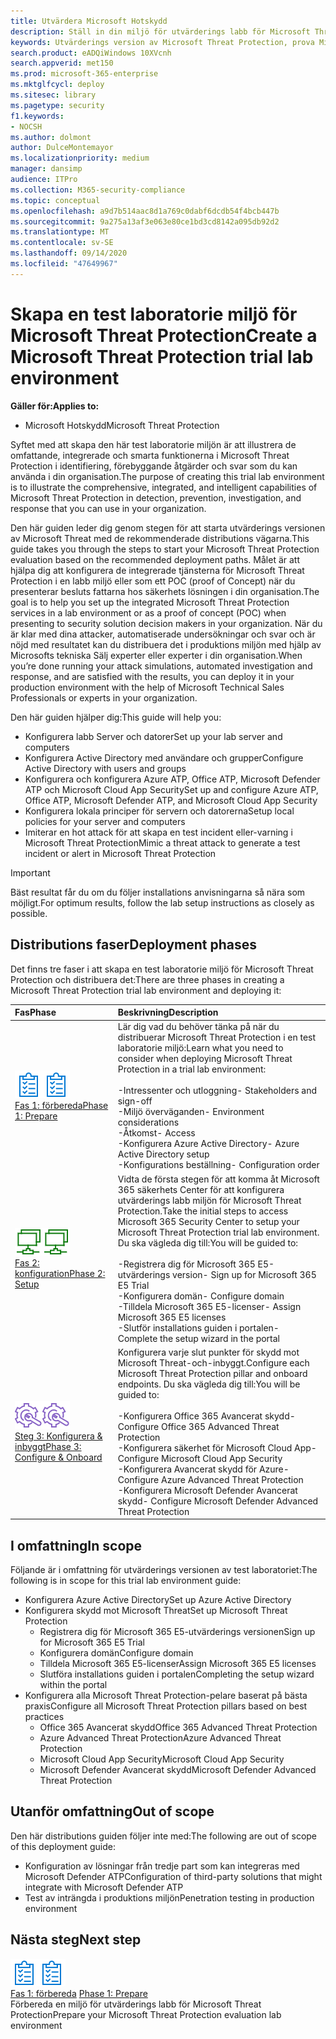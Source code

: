 ```yaml
---
title: Utvärdera Microsoft Hotskydd
description: Ställ in din miljö för utvärderings labb för Microsoft Threat Protection för att testa hur den koordinerade hotets skydds lösningen som är avsedd att skydda enheter, identitet, data och program kan hjälpa din organisation
keywords: Utvärderings version av Microsoft Threat Protection, prova Microsoft Threat Protection, utvärdera Microsoft Threat Protection, Microsoft Threat Protection Evaluation Lab, cyberterrorism Security, Avancerat hot, företags säkerhet, enheter, enhet, identitet, användare, data, program, tillbud, automatiserad undersökning och reparation, avancerad jakt
search.product: eADQiWindows 10XVcnh
search.appverid: met150
ms.prod: microsoft-365-enterprise
ms.mktglfcycl: deploy
ms.sitesec: library
ms.pagetype: security
f1.keywords:
- NOCSH
ms.author: dolmont
author: DulceMontemayor
ms.localizationpriority: medium
manager: dansimp
audience: ITPro
ms.collection: M365-security-compliance
ms.topic: conceptual
ms.openlocfilehash: a9d7b514aac8d1a769c0dabf6dcdb54f4bcb447b
ms.sourcegitcommit: 9a275a13af3e063e80ce1bd3cd8142a095db92d2
ms.translationtype: MT
ms.contentlocale: sv-SE
ms.lasthandoff: 09/14/2020
ms.locfileid: "47649967"
---
```

# <a name="create-a-microsoft-threat-protection-trial-lab-environment"></a><span data-ttu-id="03ab9-104">Skapa en test laboratorie miljö för Microsoft Threat Protection</span><span class="sxs-lookup"><span data-stu-id="03ab9-104">Create a Microsoft Threat Protection trial lab environment</span></span> 

<span data-ttu-id="03ab9-105">**Gäller för:**</span><span class="sxs-lookup"><span data-stu-id="03ab9-105">**Applies to:**</span></span>
- <span data-ttu-id="03ab9-106">Microsoft Hotskydd</span><span class="sxs-lookup"><span data-stu-id="03ab9-106">Microsoft Threat Protection</span></span>

<span data-ttu-id="03ab9-107">Syftet med att skapa den här test laboratorie miljön är att illustrera de omfattande, integrerade och smarta funktionerna i Microsoft Threat Protection i identifiering, förebyggande åtgärder och svar som du kan använda i din organisation.</span><span class="sxs-lookup"><span data-stu-id="03ab9-107">The purpose of creating this trial lab environment is to illustrate the comprehensive, integrated, and intelligent capabilities of Microsoft Threat Protection in detection, prevention, investigation, and response that you can use in your organization.</span></span> 

<span data-ttu-id="03ab9-108">Den här guiden leder dig genom stegen för att starta utvärderings versionen av Microsoft Threat med de rekommenderade distributions vägarna.</span><span class="sxs-lookup"><span data-stu-id="03ab9-108">This guide takes you through the steps to start your Microsoft Threat Protection evaluation based on the recommended deployment paths.</span></span> <span data-ttu-id="03ab9-109">Målet är att hjälpa dig att konfigurera de integrerade tjänsterna för Microsoft Threat Protection i en labb miljö eller som ett POC (proof of Concept) när du presenterar besluts fattarna hos säkerhets lösningen i din organisation.</span><span class="sxs-lookup"><span data-stu-id="03ab9-109">The goal is to help you set up the integrated Microsoft Threat Protection services in a lab environment or as a proof of concept (POC) when presenting to security solution decision makers in your organization.</span></span> <span data-ttu-id="03ab9-110">När du är klar med dina attacker, automatiserade undersökningar och svar och är nöjd med resultatet kan du distribuera det i produktions miljön med hjälp av Microsofts tekniska Sälj experter eller experter i din organisation.</span><span class="sxs-lookup"><span data-stu-id="03ab9-110">When you’re done running your attack simulations, automated investigation and response, and are satisfied with the results, you can deploy it in your production environment with the help of Microsoft Technical Sales Professionals or experts in your organization.</span></span> 

<span data-ttu-id="03ab9-111">Den här guiden hjälper dig:</span><span class="sxs-lookup"><span data-stu-id="03ab9-111">This guide will help you:</span></span>
- <span data-ttu-id="03ab9-112">Konfigurera labb Server och datorer</span><span class="sxs-lookup"><span data-stu-id="03ab9-112">Set up your lab server and computers</span></span>
- <span data-ttu-id="03ab9-113">Konfigurera Active Directory med användare och grupper</span><span class="sxs-lookup"><span data-stu-id="03ab9-113">Configure Active Directory with users and groups</span></span>
- <span data-ttu-id="03ab9-114">Konfigurera och konfigurera Azure ATP, Office ATP, Microsoft Defender ATP och Microsoft Cloud App Security</span><span class="sxs-lookup"><span data-stu-id="03ab9-114">Set up and configure Azure ATP, Office ATP, Microsoft Defender ATP, and Microsoft Cloud App Security</span></span>
- <span data-ttu-id="03ab9-115">Konfigurera lokala principer för servern och datorerna</span><span class="sxs-lookup"><span data-stu-id="03ab9-115">Setup local policies for your server and computers</span></span>
- <span data-ttu-id="03ab9-116">Imiterar en hot attack för att skapa en test incident eller-varning i Microsoft Threat Protection</span><span class="sxs-lookup"><span data-stu-id="03ab9-116">Mimic a threat attack to generate a test incident or alert in Microsoft Threat Protection</span></span>

>[!IMPORTANT]
><span data-ttu-id="03ab9-117">Bäst resultat får du om du följer installations anvisningarna så nära som möjligt.</span><span class="sxs-lookup"><span data-stu-id="03ab9-117">For optimum results, follow the lab setup instructions as closely as possible.</span></span>


## <a name="deployment-phases"></a><span data-ttu-id="03ab9-118">Distributions faser</span><span class="sxs-lookup"><span data-stu-id="03ab9-118">Deployment phases</span></span>

<span data-ttu-id="03ab9-119">Det finns tre faser i att skapa en test laboratorie miljö för Microsoft Threat Protection och distribuera det:</span><span class="sxs-lookup"><span data-stu-id="03ab9-119">There are three phases in creating a Microsoft Threat Protection trial lab environment and deploying it:</span></span>

|<span data-ttu-id="03ab9-120">Fas</span><span class="sxs-lookup"><span data-stu-id="03ab9-120">Phase</span></span> | <span data-ttu-id="03ab9-121">Beskrivning</span><span class="sxs-lookup"><span data-stu-id="03ab9-121">Description</span></span> | 
|:-------|:-----|
| <span data-ttu-id="03ab9-122">![Fas 1: förbereda](../../media/prepare.png)</span><span class="sxs-lookup"><span data-stu-id="03ab9-122">![Phase 1: Prepare](../../media/prepare.png)</span></span><br>[<span data-ttu-id="03ab9-123">Fas 1: förbereda</span><span class="sxs-lookup"><span data-stu-id="03ab9-123">Phase 1: Prepare</span></span>](prepare-mtpeval.md)| <span data-ttu-id="03ab9-124">Lär dig vad du behöver tänka på när du distribuerar Microsoft Threat Protection i en test laboratorie miljö:</span><span class="sxs-lookup"><span data-stu-id="03ab9-124">Learn what you need to consider when deploying Microsoft Threat Protection in a trial lab environment:</span></span> <br><br><span data-ttu-id="03ab9-125">-Intressenter och utloggning</span><span class="sxs-lookup"><span data-stu-id="03ab9-125">- Stakeholders and sign-off</span></span> <br> <span data-ttu-id="03ab9-126">-Miljö överväganden</span><span class="sxs-lookup"><span data-stu-id="03ab9-126">- Environment considerations</span></span> <br><span data-ttu-id="03ab9-127">-Åtkomst</span><span class="sxs-lookup"><span data-stu-id="03ab9-127">- Access</span></span> <br><span data-ttu-id="03ab9-128">-Konfigurera Azure Active Directory</span><span class="sxs-lookup"><span data-stu-id="03ab9-128">- Azure Active Directory setup</span></span> <br> <span data-ttu-id="03ab9-129">-Konfigurations beställning</span><span class="sxs-lookup"><span data-stu-id="03ab9-129">- Configuration order</span></span>
|  <span data-ttu-id="03ab9-130">![Fas 2: konfiguration](../../media/setup.png)</span><span class="sxs-lookup"><span data-stu-id="03ab9-130">![Phase 2: Setup](../../media/setup.png)</span></span> <br>[<span data-ttu-id="03ab9-131">Fas 2: konfiguration</span><span class="sxs-lookup"><span data-stu-id="03ab9-131">Phase 2: Setup</span></span>](setup-mtpeval.md)|  <span data-ttu-id="03ab9-132">Vidta de första stegen för att komma åt Microsoft 365 säkerhets Center för att konfigurera utvärderings labb miljön för Microsoft Threat Protection.</span><span class="sxs-lookup"><span data-stu-id="03ab9-132">Take the initial steps to access Microsoft 365 Security Center to setup your Microsoft Threat Protection trial lab environment.</span></span> <span data-ttu-id="03ab9-133">Du ska vägleda dig till:</span><span class="sxs-lookup"><span data-stu-id="03ab9-133">You will be guided to:</span></span><br><br><span data-ttu-id="03ab9-134">-Registrera dig för Microsoft 365 E5-utvärderings version</span><span class="sxs-lookup"><span data-stu-id="03ab9-134">- Sign up for Microsoft 365 E5 Trial</span></span> <br>  <span data-ttu-id="03ab9-135">-Konfigurera domän</span><span class="sxs-lookup"><span data-stu-id="03ab9-135">- Configure domain</span></span><br><span data-ttu-id="03ab9-136">-Tilldela Microsoft 365 E5-licenser</span><span class="sxs-lookup"><span data-stu-id="03ab9-136">- Assign Microsoft 365 E5 licenses</span></span><br><span data-ttu-id="03ab9-137">-Slutför installations guiden i portalen</span><span class="sxs-lookup"><span data-stu-id="03ab9-137">- Complete the setup wizard in the portal</span></span>|
|  <span data-ttu-id="03ab9-138">![Steg 3: Konfigurera & inbyggt](../../media/config-onboard.png)</span><span class="sxs-lookup"><span data-stu-id="03ab9-138">![Phase 3: Configure & Onboard](../../media/config-onboard.png)</span></span> <br>[<span data-ttu-id="03ab9-139">Steg 3: Konfigurera & inbyggt</span><span class="sxs-lookup"><span data-stu-id="03ab9-139">Phase 3: Configure & Onboard</span></span>](config-mtpeval.md) | <span data-ttu-id="03ab9-140">Konfigurera varje slut punkter för skydd mot Microsoft Threat-och-inbyggt.</span><span class="sxs-lookup"><span data-stu-id="03ab9-140">Configure each Microsoft Threat Protection pillar and onboard endpoints.</span></span> <span data-ttu-id="03ab9-141">Du ska vägleda dig till:</span><span class="sxs-lookup"><span data-stu-id="03ab9-141">You will be guided to:</span></span><br><br><span data-ttu-id="03ab9-142">-Konfigurera Office 365 Avancerat skydd</span><span class="sxs-lookup"><span data-stu-id="03ab9-142">- Configure Office 365 Advanced Threat Protection</span></span><br><span data-ttu-id="03ab9-143">-Konfigurera säkerhet för Microsoft Cloud App</span><span class="sxs-lookup"><span data-stu-id="03ab9-143">- Configure Microsoft Cloud App Security</span></span><br><span data-ttu-id="03ab9-144">-Konfigurera Avancerat skydd för Azure</span><span class="sxs-lookup"><span data-stu-id="03ab9-144">- Configure Azure Advanced Threat Protection</span></span><br><span data-ttu-id="03ab9-145">-Konfigurera Microsoft Defender Avancerat skydd</span><span class="sxs-lookup"><span data-stu-id="03ab9-145">- Configure Microsoft Defender Advanced Threat Protection</span></span> 


## <a name="in-scope"></a><span data-ttu-id="03ab9-146">I omfattning</span><span class="sxs-lookup"><span data-stu-id="03ab9-146">In scope</span></span>

<span data-ttu-id="03ab9-147">Följande är i omfattning för utvärderings versionen av test laboratoriet:</span><span class="sxs-lookup"><span data-stu-id="03ab9-147">The following is in scope for this trial lab environment guide:</span></span>
-   <span data-ttu-id="03ab9-148">Konfigurera Azure Active Directory</span><span class="sxs-lookup"><span data-stu-id="03ab9-148">Set up Azure Active Directory</span></span>
-   <span data-ttu-id="03ab9-149">Konfigurera skydd mot Microsoft Threat</span><span class="sxs-lookup"><span data-stu-id="03ab9-149">Set up Microsoft Threat Protection</span></span>
    -   <span data-ttu-id="03ab9-150">Registrera dig för Microsoft 365 E5-utvärderings versionen</span><span class="sxs-lookup"><span data-stu-id="03ab9-150">Sign up for Microsoft 365 E5 Trial</span></span>
    -   <span data-ttu-id="03ab9-151">Konfigurera domän</span><span class="sxs-lookup"><span data-stu-id="03ab9-151">Configure domain</span></span>
    -   <span data-ttu-id="03ab9-152">Tilldela Microsoft 365 E5-licenser</span><span class="sxs-lookup"><span data-stu-id="03ab9-152">Assign Microsoft 365 E5 licenses</span></span>
    -   <span data-ttu-id="03ab9-153">Slutföra installations guiden i portalen</span><span class="sxs-lookup"><span data-stu-id="03ab9-153">Completing the setup wizard within the portal</span></span>
-   <span data-ttu-id="03ab9-154">Konfigurera alla Microsoft Threat Protection-pelare baserat på bästa praxis</span><span class="sxs-lookup"><span data-stu-id="03ab9-154">Configure all Microsoft Threat Protection pillars based on best practices</span></span>
    -   <span data-ttu-id="03ab9-155">Office 365 Avancerat skydd</span><span class="sxs-lookup"><span data-stu-id="03ab9-155">Office 365 Advanced Threat Protection</span></span>
    -   <span data-ttu-id="03ab9-156">Azure Advanced Threat Protection</span><span class="sxs-lookup"><span data-stu-id="03ab9-156">Azure Advanced Threat Protection</span></span>
    -   <span data-ttu-id="03ab9-157">Microsoft Cloud App Security</span><span class="sxs-lookup"><span data-stu-id="03ab9-157">Microsoft Cloud App Security</span></span>
    -   <span data-ttu-id="03ab9-158">Microsoft Defender Avancerat skydd</span><span class="sxs-lookup"><span data-stu-id="03ab9-158">Microsoft Defender Advanced Threat Protection</span></span>

## <a name="out-of-scope"></a><span data-ttu-id="03ab9-159">Utanför omfattning</span><span class="sxs-lookup"><span data-stu-id="03ab9-159">Out of scope</span></span>

<span data-ttu-id="03ab9-160">Den här distributions guiden följer inte med:</span><span class="sxs-lookup"><span data-stu-id="03ab9-160">The following are out of scope of this deployment guide:</span></span>

-   <span data-ttu-id="03ab9-161">Konfiguration av lösningar från tredje part som kan integreras med Microsoft Defender ATP</span><span class="sxs-lookup"><span data-stu-id="03ab9-161">Configuration of third-party solutions that might integrate with Microsoft Defender ATP</span></span>
-   <span data-ttu-id="03ab9-162">Test av inträngda i produktions miljön</span><span class="sxs-lookup"><span data-stu-id="03ab9-162">Penetration testing in production environment</span></span>

## <a name="next-step"></a><span data-ttu-id="03ab9-163">Nästa steg</span><span class="sxs-lookup"><span data-stu-id="03ab9-163">Next step</span></span>
<span data-ttu-id="03ab9-164">![Fas 1: förbereda](../../media/prepare.png)</span><span class="sxs-lookup"><span data-stu-id="03ab9-164">![Phase 1: Prepare](../../media/prepare.png)</span></span> <br><span data-ttu-id="03ab9-165">[Fas 1: förbereda](prepare-mtpeval.md) 
</span><span class="sxs-lookup"><span data-stu-id="03ab9-165">[Phase 1: Prepare](prepare-mtpeval.md) 
</span></span><br> <span data-ttu-id="03ab9-166">Förbereda en miljö för utvärderings labb för Microsoft Threat Protection</span><span class="sxs-lookup"><span data-stu-id="03ab9-166">Prepare your Microsoft Threat Protection evaluation lab environment</span></span>
